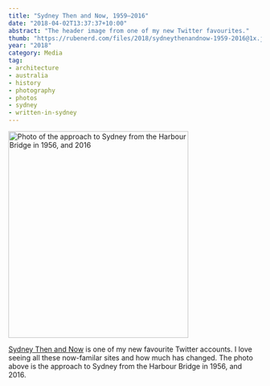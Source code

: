 ```yaml
---
title: "Sydney Then and Now, 1959–2016"
date: "2018-04-02T13:37:37+10:00"
abstract: "The header image from one of my new Twitter favourites."
thumb: "https://rubenerd.com/files/2018/sydneythenandnow-1959-2016@1x.jpg"
year: "2018"
category: Media
tag:
- architecture
- australia
- history
- photography
- photos
- sydney
- written-in-sydney
---
```

<p><img src="https://rubenerd.com/files/2018/sydneythenandnow-1959-2016@1x.jpg" srcset="https://rubenerd.com/files/2018/sydneythenandnow-1959-2016@1x.jpg 1x, https://rubenerd.com/files/2018/sydneythenandnow-1959-2016@2x.jpg 2x" alt="Photo of the approach to Sydney from the Harbour Bridge in 1956, and 2016" style="width:358px; height:412px;" /></p>

[Sydney Then and Now] is one of my new favourite Twitter accounts. I love seeing all these now-familar sites and how much has changed. The photo above is the approach to Sydney from the Harbour Bridge in 1956, and 2016.

[Sydney Then and Now]: https://twitter.com/sydthenandnow
